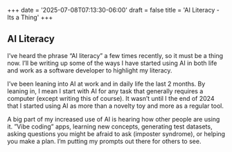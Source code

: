 +++ 
date = '2025-07-08T07:13:30-06:00' 
draft = false 
title = 'AI Literacy - Its a Thing' 
+++

## AI Literacy

I’ve heard the phrase “AI literacy” a few times recently, so it must be a thing now. I’ll be writing up some of the ways I have started using AI in both life and work as a software developer to highlight my literacy.

I’ve been leaning into AI at work and in daily life the last 2 months. By leaning in, I mean I start with AI for any task that generally requires a computer (except writing this of course). It wasn’t until I the end of 2024 that I started using AI as more than a novelty toy and more as a regular tool. 

A big part of my increased use of AI is hearing how other people are using it. ”Vibe coding” apps, learning new concepts, generating test datasets, asking questions you might be afraid to ask (imposter syndrome), or helping you make a plan. I’m putting my prompts out there for others to see.